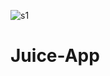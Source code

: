 ![s1](https://github.com/Somya6464/Juice-App/assets/144759539/ccfa228c-4465-49d6-b78b-cc13cc5f809b)
# Juice-App

